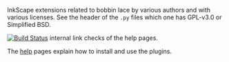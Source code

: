 InkScape extensions related to bobbin lace by various authors and with various licenses.
See the header of the `.py` files which one has GPL-v3.0 or Simplified BSD.

[![Build Status](https://travis-ci.org/d-bl/GroundForge.svg?branch=master)](https://travis-ci.org/d-bl/inkscape-bobbinlace) 
internal link checks of the help pages.

The [help] pages explain how to install and use the plugins.

[help]: https://d-bl.github.io/inkscape-bobbinlace/
